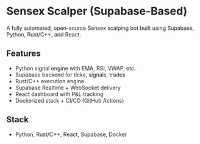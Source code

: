 # Sensex Scalper (Supabase-Based)

A fully automated, open-source Sensex scalping bot built using Supabase, Python, Rust/C++, and React.

## Features
- Python signal engine with EMA, RSI, VWAP, etc.
- Supabase backend for ticks, signals, trades
- Rust/C++ execution engine
- Supabase Realtime + WebSocket delivery
- React dashboard with P&L tracking
- Dockerized stack + CI/CD (GitHub Actions)

## Stack
- Python, Rust/C++, React, Supabase, Docker